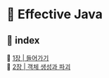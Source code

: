 # 💎 Effective Java

## 🔖 index

🧷 [1장 | 들어가기](https://github.com/2021BookChallenge/Effective-Java/tree/main/01%EC%9E%A5)  
🧷 [2장 | 객체 생성과 파괴](https://github.com/2021BookChallenge/Effective-Java/tree/main/02%EC%9E%A5)
